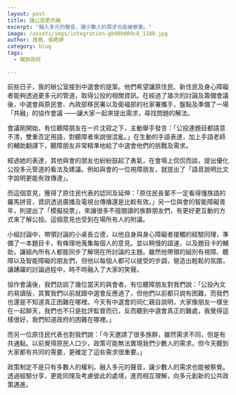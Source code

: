 ```yaml
---
layout: post
title: 讓公投更共融
excerpt: "融入多元的聲音，讓少數人的需求也能被察覺。"
image: /assets/imgs/integration-gb90b089c8_1280.jpg
author: 唐鳳、張皓婷
category: blog
tags:
  - 開放政府

---
```


前些日子，我的辦公室接到中選會的提案。他們希望讓原住民、新住民及身心障礙者能夠透過更多元的管道，取得公投的相關資訊。在經過了幾次的討論及籌備會議後，中選會與原民會、內政部移民署以及衛福部的社家署攜手，盤點及準備了一場「共融」的協作會議 ——讓大家一起來提出需求，尋找問題的解法。

會議剛開始，有位聽障朋友在一片沈寂之下，主動舉手發言：「公投連題目都語意不清，雙重否定用語，對聽障者來說很混亂。」在生動的手語表達，加上手語老師的輔助翻譯下，聽障朋友非常精準地給了中選會他們的挑戰及需求。

經過她的表達，其他與會的朋友也紛紛鼓起了勇氣，在會場上侃侃而談，提出優化公投多元管道的看法及建議。例如與會的一位視障朋友，就提出了「語音說明比文字說明更能有效傳達」。

而這個意見，獲得了原住民代表的認同及延伸：「原住民長輩不一定看得懂族語的羅馬拼音，資訊透過廣播及電視台傳播還是比較有效。」另一位與會的智能障礙青年，則提出了「模擬投票」，來讓很多不擅閱讀的族群朋友們，有更好更互動的方式來了解公投。這個意見也受到在場所有人的附議。

小組討論中，帶領討論的小桌長立德，以他自身與身心障礙者接觸的經驗同理，準備了一本題目卡，有條理地蒐集每個人的意見。並以稍慢的語速，以及題目卡的輔助，讓組內所有人都能同步了解現在所討論的主題。雖然他帶領的組別有視障、聽障以及智能障礙的朋友們，但他以每個人都可以接受的步調，營造出輕鬆的氛圍，讓踴躍的討論過程中，時不時融入了大家的笑聲。

協作會議後，我們訪談了幾位當天的與會者。有位聽障朋友對我們說：「公投內文的易讀版，其實我們以前就跟中選會反應過了，但他們以前都只說有困難，而我們也還是不知道真正困難在哪裡。今天有中選會的同仁親自說明，大家像朋友一樣坐在一起聊天，我們也不只是批評監督而已，反而聽到中選會真正的難處，我覺得這樣很好，我們知道政府的困難在哪裡。」

而另一位原住民代表也對我們說：「今天邀請了很多族群，雖然需求不同，但是有共通點。以前覺得原民人口少，政策可能無法實現我們少數人的需求。但今天聽到大家都有共同的需要，更確定了這些需求很重要。」 

政策制定不是只有多數人的權利。融入多元的聲音，讓少數人的需求也能被察覺。透過經驗分享，更能同理及考慮彼此的處境，進而相互理解，向多元創新的公共政策邁進。


